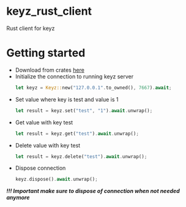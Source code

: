 # keyz_rust_client
Rust client for keyz
# Getting started

- Download from crates [here](https://crates.io/crates/keyz_rust_client)
- Initialize the connection to running keyz server
  ``` rust
  let keyz = Keyz::new("127.0.0.1".to_owned(), 7667).await;
  ```
- Set value where key is test and value is 1
  ```rust
  let result = keyz.set("test", "1").await.unwrap();
  ```
- Get value with key test
  ``` rust
  let result = keyz.get("test").await.unwrap();
  ```
- Delete value with key test
  ``` rust
  let result = keyz.delete("test").await.unwrap();
  ```
- Dispose connection
  ``` rust
  keyz.dispose().await.unwrap();
  ```
  
 ***!!! Important make sure to dispose of connection when not needed anymore***
